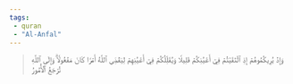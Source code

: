 ```yaml
---
tags: 
 - quran 
 - "Al-Anfal"
---
```


> وَإِذۡ يُرِيكُمُوهُمۡ إِذِ ٱلۡتَقَيۡتُمۡ فِيٓ أَعۡيُنِكُمۡ قَلِيلٗا وَيُقَلِّلُكُمۡ فِيٓ أَعۡيُنِهِمۡ لِيَقۡضِيَ ٱللَّهُ أَمۡرٗا كَانَ مَفۡعُولٗاۗ وَإِلَى ٱللَّهِ تُرۡجَعُ ٱلۡأُمُورُ
